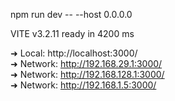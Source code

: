 npm run dev -- --host 0.0.0.0



VITE v3.2.11  ready in 4200 ms

➜  Local:   http://localhost:3000/                                                                                                                                                
➜  Network: http://192.168.29.1:3000/                                                                                                                                             
➜  Network: http://192.168.128.1:3000/                                                                                                                                            
➜  Network: http://192.168.1.5:3000/